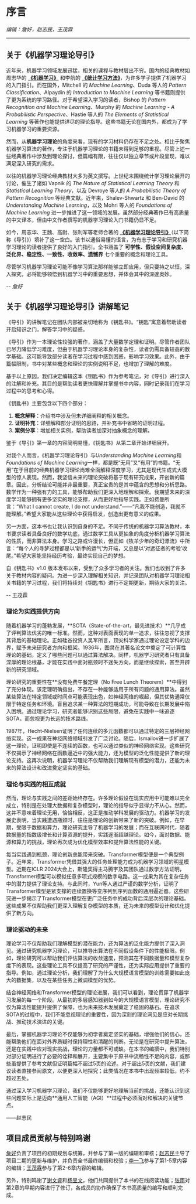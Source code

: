 # 序言

*编辑：詹好，赵志民，王茂霖*

---

## 关于《机器学习理论导引》

近年来，机器学习领域发展迅猛，相关的课程与教材层出不穷。国内的经典教材如周志华的 **[《机器学习》](https://book.douban.com/subject/26708119)** 和李航的 **[《统计学习方法》](https://book.douban.com/subject/33437381)**，为许多学子提供了机器学习的入门指引。而在国外，Mitchell 的 *Machine Learning*、Duda 等人的 *Pattern Classification*、Alpaydin 的 *Introduction to Machine Learning* 等书籍则提供了更为系统的学习路径。对于希望深入学习的读者，Bishop 的 *Pattern Recognition and Machine Learning*、Murphy 的 *Machine Learning - A Probabilistic Perspective*、Hastie 等人的 *The Elements of Statistical Learning* 等著作也能提供详尽的理论指导。这些书籍无论在国内外，都成为了学习机器学习的重要资源。

然而，从**机器学习理论**的角度来看，现有的学习材料仍存在不足之处。相比于聚焦机器学习算法的著作，专注于机器学习理论的书籍未得到足够的重视。尽管上述一些经典著作中涉及到理论探讨，但篇幅有限，往往仅以独立章节或片段呈现，难以满足深入研究的需求。

以往的机器学习理论经典教材大多为英文撰写。上世纪末围绕统计学习理论展开的讨论，催生了诸如 Vapnik 的 *The Nature of Statistical Learning Theory* 和 *Statistical Learning Theory*，以及 Devroye 等人的 *A Probabilistic Theory of Pattern Recognition* 等经典文献。近年来，Shalev-Shwartz 和 Ben-David 的 *Understanding Machine Learning*，以及 Mohri 等人的 *Foundations of Machine Learning* 进一步推进了这一领域的发展。虽然部分经典著作已有高质量的中文译本，但由中文作者撰写的机器学习理论入门书籍仍显不足。

如今，周志华、王魏、高尉、张利军等老师合著的 **[《机器学习理论导引》](https://book.douban.com/subject/35074844)**（以下简称《导引》）填补了这一空白。该书以通俗易懂的语言，为有志于学习和研究机器学习理论的读者提供了良好的入门指引。全书涵盖了 **可学性、假设空间复杂度、泛化界、稳定性、一致性、收敛率、遗憾界** 七个重要的概念和理论工具。

尽管学习机器学习理论可能不像学习算法那样能够立即应用，但只要持之以恒，深入探究，必将能够领悟到机器学习中的重要思想，并体会其中的深邃奥妙。

-- *詹好*

## 关于《机器学习理论导引》讲解笔记

《导引》的讲解笔记在团队内部被亲切地称为《钥匙书》。“钥匙”寓意着帮助读者开启知识之门，解答学习中的疑惑。

《导引》作为一本理论性较强的著作，涵盖了大量数学定理和证明。尽管作者团队已尽力降低学习难度，但由于机器学习理论本身的复杂性，读者仍需具备较高的数学基础。这可能导致部分读者在学习过程中感到困惑，影响学习效果。此外，由于篇幅限制，书中对某些概念和理论的实例说明不足，也增加了理解的难度。

基于以上原因，我们决定编辑这本《钥匙书》作为参考笔记，对《导引》进行深入的注解和补充。其目的是帮助读者更快理解并掌握书中内容，同时记录我们在学习过程中的思考和心得。

《钥匙书》主要包含以下四个部分：

1. **概念解释**：介绍书中涉及但未详细阐释的相关概念。
2. **证明补充**：详细解释部分证明的思路，并补充书中省略的证明过程。
3. **案例分享**：增加相关实例，帮助读者加深对抽象概念的理解。

鉴于《导引》第一章的内容简明易懂，《钥匙书》从第二章开始详细展开。

对我个人而言，《机器学习理论导引》与*Understanding Machine Learning*和*Foundations of Machine Learning*一样，都是既“无用”又“有用”的书籍。“无用”在于目前的经典机器学习理论尚难全面解释深度学习，尤其是现代生成式大模型的惊人表现。然而，我坚信未来的理论突破将基于现有研究成果，开创新的篇章。因此，分析结论可能并非最重要，真正宝贵的是其中蕴含的思想和分析思路。数学作为一种强有力的工具，能够帮助我们更深入地理解和探索。我期望未来的深度学习能够拥有更多坚实的理论支撑，从而更好地指导实践。正如费曼所言：“What I cannot create, I do not understand.”——“凡我不能创造，我就不能理解。”希望大家能从这些理论中获得启发，创造出更有意义的成果。

另一方面，这本书也让我认识到自身的不足。不同于传统的机器学习算法教材，本书要求读者具备良好的数学功底，通过数学工具从更抽象的角度分析机器学习算法的性质，而非算法本身。学习之路或许漫长，但正如《牧羊少年的奇幻漂流》中所言：“每个人的寻梦过程都是以‘新手的运气’为开端，又总是以‘对远征者的考验’收尾。”希望大家能坚持经历考验，最终实现自己的梦想。

自《钥匙书》v1.0 版本发布以来，受到了众多学习者的关注。我们也收到了许多关于教材内容的疑问。为进一步深入理解相关知识，并记录团队对机器学习理论相关书籍的学习过程，我们将持续对《钥匙书》进行不定期更新，期待大家的关注。

-- 王茂霖

### 理论为实践提供方向

随着机器学习的蓬勃发展，**SOTA（State-of-the-art，最先进技术）**几乎成了评判算法优劣的唯一标准。然而，这种对表面表现的单一追求，往往忽视了支撑其背后的基础理论。正如硅谷投资人吴军所言，顶尖科学家通过理论设定学科的边界，赋予未来研究者方向和框架。1936年，图灵在其著名论文中奠定了可计算性理论的基础，定义了哪些问题可以通过算法解决。同样，机器学习研究者只有具备深厚的理论根基，才能在实践中面对瓶颈时不迷失方向，而是继续探索，甚至开辟新的研究领域。

理论研究的重要性在**没有免费午餐定理（No Free Lunch Theorem）**中得到了充分体现。该定理明确指出，不存在一种能够适用于所有问题的通用算法。虽然某些算法在特定领域或时间点可能表现出色，如神经网络的崛起，但其优势通常仅限于特定任务和环境。盲目追求某一种算法的短期成功，可能导致在长期发展中陷入困境。通过理论学习，研究者能够识别这些局限，避免在实践中一味追逐SOTA，而忽视更为长远的技术路线。

1987年，Hecht-Nielsen证明了任何连续的多元函数都可以通过特定的三层神经网络实现。这一成果在神经网络领域引发了广泛讨论。随后，Ismailov进一步扩展了这一理论，证明即使是不连续的函数，也可以通过类似的神经网络实现。这些研究不仅揭示了神经网络在函数逼近中的强大能力，还为模型的泛化性能提供了新的理论支持。这再次说明，机器学习理论不仅帮助我们理解现有模型的潜力，还能为未来的算法设计和改进奠定坚实的基础。

### 理论与实践的相互成就

然而，理论与实践之间的差距始终存在。许多理论假设在现实应用中可能难以完全成立，特别是在处理大数据和复杂模型时，理论的指导似乎显得力不从心。然而，这并不意味着理论无用，恰恰相反，这正是推动学科发展的驱动力。机器学习的发展史表明，当实践遭遇瓶颈时，往往是理论的创新带来了新的突破。例如，在早期，受限于数据和算力，理论研究主导了机器学习的发展；而在互联网时代，随着数据量的指数级增长和计算资源的提升，实践逐渐超越理论。如今，面对数据、能源和算力的挑战，理论再次成为优化模型效率和提升算法性能的关键。

每当实践遇到瓶颈，理论创新总能带来突破。Transformer模型便是一个典型例子。近年来，Transformer凭借其强大的任务处理能力成为机器学习领域的明星模型。近期在ICLR 2024大会上，斯隆奖得主马腾宇及其团队通过数学方法证明，Transformer模型可以模拟任意多项式规模的数字电路。这一成果为其在复杂任务中的潜力提供了理论支持。与此同时，Yun等人通过严谨的数学分析，证明了Transformer模型是紧支撑的连续置换等变序列到序列函数的通用逼近器。这些研究进一步揭示了Transformer模型在更广泛任务中的成功背后深层次的理论基础。这些成果不仅帮助我们更深入理解复杂模型的本质，还为未来的模型设计和优化提供了新方向。

### 理论驱动的未来

理论学习不仅帮助我们理解模型的潜在能力，还为算法的泛化能力提供了深入洞见。通过研究机器学习理论，可以推导出算法在不同假设条件下的性能极限。例如，理论研究可以帮助我们评估算法的收敛速度，预测其在不同数据量和模型复杂度下的表现。这些理论工具不仅提高了研究的严谨性，还为实际应用提供了重要的指导。例如，通过理论分析，我们理解了为什么大规模语言模型的训练需要如此庞大的数据集，以及在某些任务上微调模型的优势。

结合神经网络和Transformer模型的理论进展，我们可以看到，理论贯穿了机器学习发展的每一个阶段。从最初的多层感知器到如今的大规模语言模型，理论研究不仅为算法性能提升提供了保障，也为未来技术发展奠定了稳固的基石。在追求SOTA的过程中，我们不能忽视理论的重要性，因为深刻的理论洞见是应对长期挑战、推动技术演进的关键。

最后，掌握机器学习理论不仅能够为初学者奠定坚实的基础，增强他们的信心，还能帮助他们在面对外界质疑时保持理性和清醒的判断。无论是在研究中提升算法，还是在实践中应对现实挑战，理论的力量都不可或缺。在本书的编撰中，我们特别对部分证明进行了必要的诠释和展开，主要集中于原书中流畅性不足的内容，或那些虽提供了参考文献但证明篇幅不超过5页的论述。对于超出5页的文献，我们建议读者直接参阅原文，以便更深入地探究；此类情况在本书中出现频率较低，约不超过五处。

通过深入学习机器学习理论，我们不仅能够更好地理解当前的挑战，还能认识到这些问题实际上是迈向**通用人工智能（AGI）**过程中必须面对和解决的关键节点。

——赵志民

## 项目成员贡献与特别鸣谢

[詹好](https://github.com/zhanhao93)负责了项目的初期规划与统筹，并参与了第一版的编辑和审核；[赵志民](https://github.com/zhimin-z)主导了项目二期的更新与维护，并负责全书最终编辑和校验；[李一飞](https://github.com/leafy-lee)参与了第1-5章内容的编辑；[王茂霖](https://github.com/mlw67)参与了第2-6章内容的编辑。

另外，特别鸣谢了[谢文睿](https://github.com/Sm1les)和[杨昱文](https://github.com/youngfish42)，他们共同提供了本书的在线阅读功能；[张雨](https://github.com/Drizzle-Zhang)对第2章的早期内容进行了修订，各成员的协作确保了本书高质量的编写和顺利完成。
